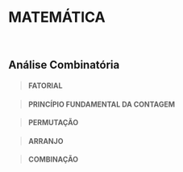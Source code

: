 # MATEMÁTICA

<br>

## Análise Combinatória

> #### FATORIAL

> #### PRINCÍPIO FUNDAMENTAL DA CONTAGEM

> #### PERMUTAÇÃO

> #### ARRANJO

> #### COMBINAÇÃO